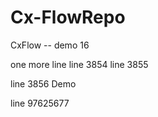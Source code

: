 # Cx-FlowRepo


CxFlow -- demo 16


one more line
line 3854
line 3855




line 3856
Demo



line 97625677
